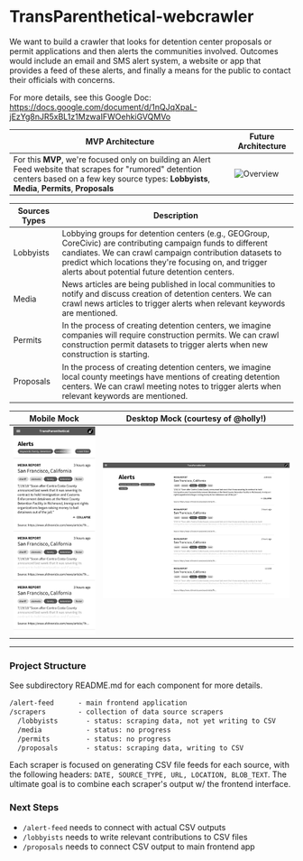 # TransParenthetical-webcrawler

We want to build a crawler that looks for detention center proposals or permit applications and then alerts the communities involved. Outcomes would include an email and SMS alert system, a website or app that provides a feed of these alerts, and finally a means for the public to contact their officials with concerns.

For more details, see this Google Doc: 
https://docs.google.com/document/d/1nQJqXpaL-jEzYg8nJR5xBL1z1MzwaIFWOehkiGVQMVo


MVP Architecture | Future Architecture 
------- | -------
For this **MVP**, we're focused only on building an Alert Feed website that scrapes for "rumored" detention centers based on a few key source types: **Lobbyists**, **Media**, **Permits**, **Proposals** | ![Overview](https://lh4.googleusercontent.com/cWoyzMh31gmjKAB5CUfWyoR23wXuKW0J5p6P9A8rVXA2yj64f6agDEDYxzG9-QTb0Io2xRZnc3Vk1rotlIAHLTRPI92aLpEm-Hqv9e--yezjrebEBEAC6MS8-aequkpNURtEvvg)

Sources Types | Description
----- | -----
Lobbyists | Lobbying groups for detention centers (e.g., GEOGroup, CoreCivic) are contributing campaign funds to different candiates. We can crawl campaign contribution datasets to predict which locations they're focusing on, and trigger alerts about potential future detention centers.
Media | News articles are being published in local communities to notify and discuss creation of detention centers. We can crawl news articles to trigger alerts when relevant keywords are mentioned.  
Permits | In the process of creating detention centers, we imagine companies will require construction permits. We can crawl construction permit datasets to trigger alerts when new construction is starting.
Proposals | In the process of creating detention centers, we imagine local county meetings have mentions of creating detention centers. We can crawl meeting notes to trigger alerts when relevant keywords are mentioned.

Mobile Mock | Desktop Mock (courtesy of @holly!)
----- | -----
![mobile mock](https://raw.githubusercontent.com/reunitemigrants/TransParenthetical-webcrawler/master/mocks/alert_feed__expanded_.png) | ![desktop mock](https://raw.githubusercontent.com/reunitemigrants/TransParenthetical-webcrawler/master/mocks/desktop_hd.png)

----

### Project Structure

See subdirectory README.md for each component for more details.
```
/alert-feed      - main frontend application
/scrapers        - collection of data source scrapers
  /lobbyists       - status: scraping data, not yet writing to CSV
  /media           - status: no progress
  /permits         - status: no progress
  /proposals       - status: scraping data, writing to CSV
```

Each scraper is focused on generating CSV file feeds for each source, with the following headers: `DATE, SOURCE_TYPE, URL, LOCATION, BLOB_TEXT`. The ultimate goal is to combine each scraper's output w/ the frontend interface.


### Next Steps

- `/alert-feed` needs to connect with actual CSV outputs
- `/lobbyists` needs to write relevant contributions to CSV files
- `/proposals` needs to connect CSV output to main frontend app
